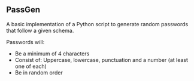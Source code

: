 
## PassGen
A basic implementation of a Python script to generate random passwords that follow a given schema.

Passwords will:
- Be a minimum of 4 characters
- Consist of: Uppercase, lowercase, punctuation and a number (at least one of each)
- Be in random order


